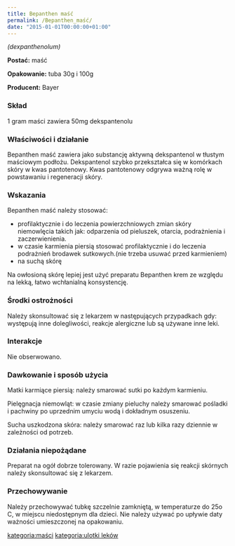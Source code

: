 ```yaml
---
title: Bepanthen maść
permalink: /Bepanthen_maść/
date: "2015-01-01T00:00:00+01:00"
---
```


*(dexpanthenolum)*

**Postać:** maść

**Opakowanie:** tuba 30g i 100g

**Producent:** Bayer

### Skład

1 gram maści zawiera 50mg dekspantenolu

### Właściwości i działanie

Bepanthen maść zawiera jako substancję aktywną dekspantenol w tłustym maściowym podłożu. Dekspantenol szybko przekształca się w komórkach skóry w kwas pantotenowy. Kwas pantotenowy odgrywa ważną rolę w powstawaniu i regeneracji skóry.

### Wskazania

Bepanthen maść należy stosować:

-   profilaktycznie i do leczenia powierzchniowych zmian skóry niemowlęcia takich jak: odparzenia od pieluszek, otarcia, podrażnienia i zaczerwienienia.
-   w czasie karmienia piersią stosować profilaktycznie i do leczenia podrażnień brodawek sutkowych.(nie trzeba usuwać przed karmieniem)
-   na suchą skórę

Na owłosioną skórę lepiej jest użyć preparatu Bepanthen krem ze względu na lekką, łatwo wchłanialną konsystencję.

### Środki ostrożności

Należy skonsultować się z lekarzem w następujących przypadkach gdy: występują inne dolegliwości, reakcje alergiczne lub są używane inne leki.

### Interakcje

Nie obserwowano.

### Dawkowanie i sposób użycia

Matki karmiące piersią: należy smarować sutki po każdym karmieniu.

Pielęgnacja niemowląt: w czasie zmiany pieluchy należy smarować pośladki i pachwiny po uprzednim umyciu wodą i dokładnym osuszeniu.

Sucha uszkodzona skóra: należy smarować raz lub kilka razy dziennie w zależności od potrzeb.

### Działania niepożądane

Preparat na ogół dobrze tolerowany. W razie pojawienia się reakcji skórnych należy skonsultować się z lekarzem.

### Przechowywanie

Należy przechowywać tubkę szczelnie zamkniętą, w temperaturze do 25o C, w miejscu niedostępnym dla dzieci. Nie należy używać po upływie daty ważności umieszczonej na opakowaniu.

[kategoria:maści](/atopedia/kategoria:maści "wikilink") [kategoria:ulotki leków](/atopedia/kategoria:ulotki_leków "wikilink")